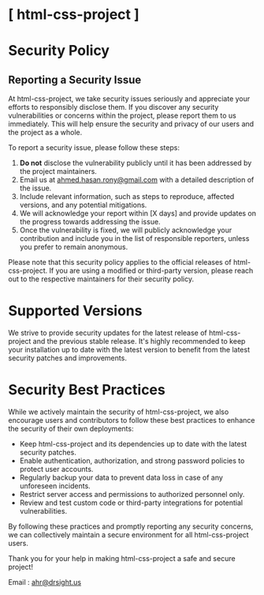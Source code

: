 # [ html-css-project ]

# Security Policy

## Reporting a Security Issue

At html-css-project, we take security issues seriously and appreciate your efforts to responsibly disclose them. If you discover any security vulnerabilities or concerns within the project, please report them to us immediately. This will help ensure the security and privacy of our users and the project as a whole.

To report a security issue, please follow these steps:

1. **Do not** disclose the vulnerability publicly until it has been addressed by the project maintainers.
2. Email us at [ahmed.hasan.rony@gmail.com](mailto:ahmed.hasan.rony@gmail.com) with a detailed description of the issue.
3. Include relevant information, such as steps to reproduce, affected versions, and any potential mitigations.
4. We will acknowledge your report within [X days] and provide updates on the progress towards addressing the issue.
5. Once the vulnerability is fixed, we will publicly acknowledge your contribution and include you in the list of responsible reporters, unless you prefer to remain anonymous.

Please note that this security policy applies to the official releases of html-css-project. If you are using a modified or third-party version, please reach out to the respective maintainers for their security policy.

# Supported Versions

We strive to provide security updates for the latest release of html-css-project and the previous stable release. It's highly recommended to keep your installation up to date with the latest version to benefit from the latest security patches and improvements.

# Security Best Practices

While we actively maintain the security of html-css-project, we also encourage users and contributors to follow these best practices to enhance the security of their own deployments:

- Keep html-css-project and its dependencies up to date with the latest security patches.
- Enable authentication, authorization, and strong password policies to protect user accounts.
- Regularly backup your data to prevent data loss in case of any unforeseen incidents.
- Restrict server access and permissions to authorized personnel only.
- Review and test custom code or third-party integrations for potential vulnerabilities.

By following these practices and promptly reporting any security concerns, we can collectively maintain a secure environment for all html-css-project users.

Thank you for your help in making html-css-project a safe and secure project!

Email : [ahr@drsight.us](mailto:ahr@drsight.us)


